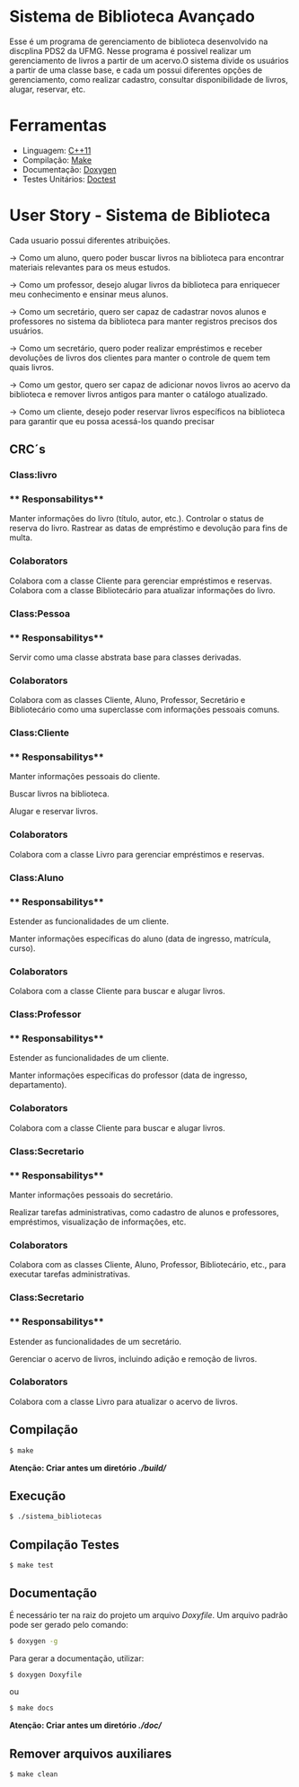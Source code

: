 # Sistema de Biblioteca Avançado
Esse é um programa de gerenciamento de biblioteca desenvolvido na discplina PDS2 da UFMG. Nesse programa é possivel realizar um gerenciamento de livros a partir de um acervo.O sistema divide os usuários a partir de uma classe base, e cada um possui diferentes opções de gerenciamento, como realizar cadastro, consultar disponibilidade de livros, alugar, reservar, etc.

# Ferramentas

* Linguagem: [C++11](https://cplusplus.com/doc/)
* Compilação: [Make](https://www.gnu.org/software/make/)
* Documentação: [Doxygen](https://doxygen.nl/)
* Testes Unitários: [Doctest](https://github.com/doctest/doctest)

# User Story - Sistema de Biblioteca
Cada usuario possui diferentes atribuições.

-> Como um aluno, quero poder buscar livros na biblioteca para encontrar materiais relevantes para os meus estudos.

-> Como um professor, desejo alugar livros da biblioteca para enriquecer meu conhecimento e ensinar meus alunos.

-> Como um secretário, quero ser capaz de cadastrar novos alunos e professores no sistema da biblioteca para manter registros precisos dos usuários.

-> Como um secretário, quero poder realizar empréstimos e receber devoluções de livros dos clientes para manter o controle de quem tem quais livros.

-> Como um gestor, quero ser capaz de adicionar novos livros ao acervo da biblioteca e remover livros antigos para manter o catálogo atualizado.

-> Como um cliente, desejo poder reservar livros específicos na biblioteca para garantir que eu possa acessá-los quando precisar



## CRC´s
### Class:livro
### ** Responsabilitys**

Manter informações do livro (título, autor, etc.).
Controlar o status de reserva do livro.
Rastrear as datas de empréstimo e devolução para fins de multa.

### **Colaborators**

Colabora com a classe Cliente para gerenciar empréstimos e reservas.
Colabora com a classe Bibliotecário para atualizar informações do livro.

### Class:Pessoa
### ** Responsabilitys**

Servir como uma classe abstrata base para classes derivadas.

### **Colaborators**

Colabora com as classes Cliente, Aluno, Professor, Secretário e Bibliotecário como uma superclasse com informações pessoais comuns.

### Class:Cliente
### ** Responsabilitys**

Manter informações pessoais do cliente.

Buscar livros na biblioteca.

Alugar e reservar livros.

### **Colaborators**

Colabora com a classe Livro para gerenciar empréstimos e reservas.

### Class:Aluno
### ** Responsabilitys**

Estender as funcionalidades de um cliente.

Manter informações específicas do aluno (data de ingresso, matrícula, curso).

### **Colaborators**

Colabora com a classe Cliente para buscar e alugar livros.

### Class:Professor
### ** Responsabilitys**

Estender as funcionalidades de um cliente.

Manter informações específicas do professor (data de ingresso, departamento).

### **Colaborators**

Colabora com a classe Cliente para buscar e alugar livros.

### Class:Secretario
### ** Responsabilitys**

Manter informações pessoais do secretário.

Realizar tarefas administrativas, como cadastro de alunos e professores, empréstimos, visualização de informações, etc.

### **Colaborators**

Colabora com as classes Cliente, Aluno, Professor, Bibliotecário, etc., para executar tarefas administrativas.

### Class:Secretario
### ** Responsabilitys**

Estender as funcionalidades de um secretário.

Gerenciar o acervo de livros, incluindo adição e remoção de livros.

### **Colaborators**

Colabora com a classe Livro para atualizar o acervo de livros.










## **Compilação**

```bash
$ make
```
**Atenção: Criar antes um diretório _./build/_**

## **Execução**

```bash
$ ./sistema_bibliotecas
```

## **Compilação Testes**

```bash
$ make test
```

## **Documentação**

É necessário ter na raiz do projeto um arquivo _Doxyfile_. Um arquivo padrão pode ser gerado pelo comando:
```bash
$ doxygen -g
```

Para gerar a documentação, utilizar:

```bash
$ doxygen Doxyfile
```
ou
```bash
$ make docs
```

**Atenção: Criar antes um diretório _./doc/_**

## **Remover arquivos auxiliares**
```bash
$ make clean
```
